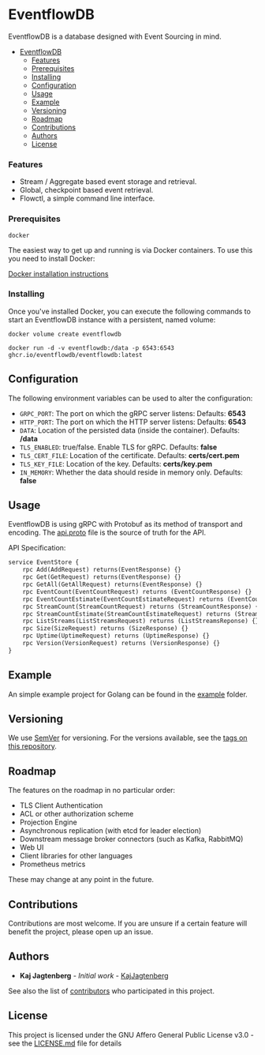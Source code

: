 # EventflowDB

EventflowDB is a database designed with Event Sourcing in mind.

- [EventflowDB](#eventflowdb)
    - [Features](#features)
    - [Prerequisites](#prerequisites)
    - [Installing](#installing)
  - [Configuration](#configuration)
  - [Usage](#usage)
  - [Example](#example)
  - [Versioning](#versioning)
  - [Roadmap](#roadmap)
  - [Contributions](#contributions)
  - [Authors](#authors)
  - [License](#license)

### Features

- Stream / Aggregate based event storage and retrieval.
- Global, checkpoint based event retrieval.
- Flowctl, a simple command line interface.

### Prerequisites

```
docker
```

The easiest way to get up and running is via Docker containers. To use this you need to install Docker:

[Docker installation instructions](https://docs.docker.com/get-docker)

### Installing

Once you've installed Docker, you can execute the following commands to start an EventflowDB instance with a persistent, named volume:

```shell
docker volume create eventflowdb

docker run -d -v eventflowdb:/data -p 6543:6543 ghcr.io/eventflowdb/eventflowdb:latest
```

## Configuration

The following environment variables can be used to alter the configuration:

- `GRPC_PORT`: The port on which the gRPC server listens: Defaults: **6543**
- `HTTP_PORT`: The port on which the HTTP server listens: Defaults: **6543**
- `DATA`: Location of the persisted data (inside the container). Defaults: **/data**
- `TLS_ENABLED`: true/false. Enable TLS for gRPC. Defaults: **false**
- `TLS_CERT_FILE`: Location of the certificate. Defaults: **certs/cert.pem**
- `TLS_KEY_FILE`: Location of the key. Defaults: **certs/key.pem**
- `IN_MEMORY`: Whether the data should reside in memory only. Defaults: **false**

## Usage

EventflowDB is using gRPC with Protobuf as its method of transport and encoding. The [api.proto](proto/api.proto) file is the source of truth for the API.

API Specification:

```protobuf
service EventStore {
    rpc Add(AddRequest) returns(EventResponse) {}
    rpc Get(GetRequest) returns(EventResponse) {}
    rpc GetAll(GetAllRequest) returns(EventResponse) {}
    rpc EventCount(EventCountRequest) returns (EventCountResponse) {}
    rpc EventCountEstimate(EventCountEstimateRequest) returns (EventCountResponse) {}
    rpc StreamCount(StreamCountRequest) returns (StreamCountResponse) {}
    rpc StreamCountEstimate(StreamCountEstimateRequest) returns (StreamCountResponse) {}
    rpc ListStreams(ListStreamsRequest) returns (ListStreamsReponse) {}
    rpc Size(SizeRequest) returns (SizeResponse) {}
    rpc Uptime(UptimeRequest) returns (UptimeResponse) {}
    rpc Version(VersionRequest) returns (VersionResponse) {}
}
```

## Example

An simple example project for Golang can be found in the [example](example) folder.

## Versioning

We use [SemVer](http://semver.org/) for versioning. For the versions available, see the [tags on this repository](https://github.com/kajjagtenberg/eventflowdb/tags).

## Roadmap

The features on the roadmap in no particular order:

- TLS Client Authentication
- ACL or other authorization scheme
- Projection Engine
- Asynchronous replication (with etcd for leader election)
- Downstream message broker connectors (such as Kafka, RabbitMQ)
- Web UI
- Client libraries for other languages
- Prometheus metrics

These may change at any point in the future.

## Contributions

Contributions are most welcome. If you are unsure if a certain feature will benefit the project, please open up an issue.

## Authors

- **Kaj Jagtenberg** - _Initial work_ - [KajJagtenberg](https://github.com/kajjagtenberg)

See also the list of [contributors](https://github.com/kajjagtenberg/eventflowdb/contributors) who participated in this project.

## License

This project is licensed under the GNU Affero General Public License v3.0 - see the [LICENSE.md](LICENSE.md) file for details
